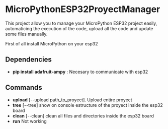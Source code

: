 # MicroPythonESP32ProyectManager
This project allow you to manage your MicroPython ESP32 project easily, automaticing the execution of the code, upload all the code and update some files manually.

First of all install MicroPython on your esp32

## Dependencies

- **pip install adafruit-ampy** : Necesary to communicate with esp32

## Commands

- **upload** [--upload path_to_proyect]. Upload entire proyect
- **tree** [--tree] show on console estructure of the proyect inside the esp32 board
- **clean** [--clean] clean all files and directories inside the esp32 board
- **run** Not working
